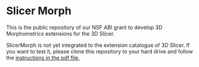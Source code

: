 # Slicer Morph

This is the public repository of our NSF ABI grant to develop 3D Morphometrics extensions for the 3D Slicer.

SlicerMorph is not yet integrated to the extension catalogue of 3D Slicer. If you want to test it, please clone this repository to your hard drive and follow the [instructions in the pdf file.]( https://raw.githubusercontent.com/SlicerMorph/SlicerMorph/master/manual_install_instructions.pdf)
       
